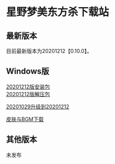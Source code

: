 # 星野梦美东方杀下载站

## 最新版本

目前最新版本为20201212【0.10.0】。

## Windows版

[20201212版安装包](https://touhousatsu-1251389155.cos.ap-shanghai.myqcloud.com/20201212/TouhouSatsu.exe)  
[20201212版解压包](https://touhousatsu-1251389155.cos.ap-shanghai.myqcloud.com/20201212/TouhouSatsu%5Bv0.10.0%5D1212-full.7z)

[20201029升级到20201212](https://touhousatsu-1251389155.cos.ap-shanghai.myqcloud.com/20201212/TouhouSatsu%5Bv0.10%5D1029to1212.7z)

[皮肤与BGM下载](heroskinAndBgm.md)

## 其他版本

未发布

